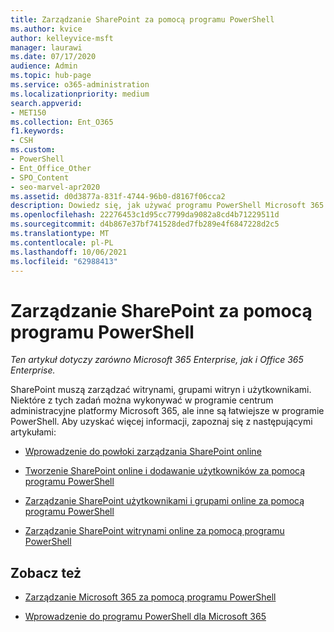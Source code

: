 ```yaml
---
title: Zarządzanie SharePoint za pomocą programu PowerShell
ms.author: kvice
author: kelleyvice-msft
manager: laurawi
ms.date: 07/17/2020
audience: Admin
ms.topic: hub-page
ms.service: o365-administration
ms.localizationpriority: medium
search.appverid:
- MET150
ms.collection: Ent_O365
f1.keywords:
- CSH
ms.custom:
- PowerShell
- Ent_Office_Other
- SPO_Content
- seo-marvel-apr2020
ms.assetid: d0d3877a-831f-4744-96b0-d8167f06cca2
description: Dowiedz się, jak używać programu PowerShell Microsoft 365 do zarządzania użytkownikami, grupami i grupami witryny.
ms.openlocfilehash: 22276453c1d95cc7799da9082a8cd4b71229511d
ms.sourcegitcommit: d4b867e37bf741528ded7fb289e4f6847228d2c5
ms.translationtype: MT
ms.contentlocale: pl-PL
ms.lasthandoff: 10/06/2021
ms.locfileid: "62988413"
---
```

# <a name="manage-sharepoint-with-powershell"></a>Zarządzanie SharePoint za pomocą programu PowerShell

*Ten artykuł dotyczy zarówno Microsoft 365 Enterprise, jak i Office 365 Enterprise.*

SharePoint muszą zarządzać witrynami, grupami witryn i użytkownikami. Niektóre z tych zadań można wykonywać w programie centrum administracyjne platformy Microsoft 365, ale inne są łatwiejsze w programie PowerShell. Aby uzyskać więcej informacji, zapoznaj się z następującymi artykułami:

- [Wprowadzenie do powłoki zarządzania SharePoint online](/powershell/sharepoint/sharepoint-online/connect-sharepoint-online)

- [Tworzenie SharePoint online i dodawanie użytkowników za pomocą programu PowerShell](create-sharepoint-sites-and-add-users-with-powershell.md)

- [Zarządzanie SharePoint użytkownikami i grupami online za pomocą programu PowerShell](manage-sharepoint-users-and-groups-with-powershell.md)

- [Zarządzanie SharePoint witrynami online za pomocą programu PowerShell](manage-sharepoint-site-groups-with-powershell.md)

## <a name="see-also"></a>Zobacz też

- [Zarządzanie Microsoft 365 za pomocą programu PowerShell](manage-microsoft-365-with-microsoft-365-powershell.md)

- [Wprowadzenie do programu PowerShell dla Microsoft 365](getting-started-with-microsoft-365-powershell.md)
